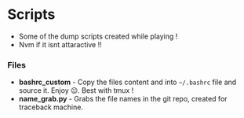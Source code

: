 # Scripts

- Some of the dump scripts created while playing !
- Nvm if it isnt attaractive !!

### Files
- <b>bashrc_custom</b> - Copy the files content and into `~/.bashrc` file and source it. Enjoy 😉. Best with tmux ! <br />
- <b>name_grab.py</b> - Grabs the file names in the git repo, created for traceback machine. <br />
